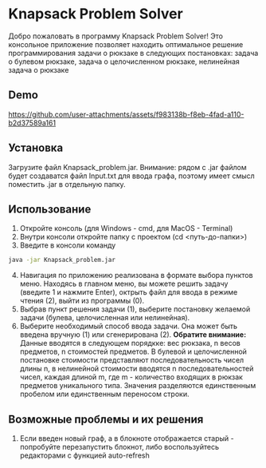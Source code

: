 # Knapsack Problem Solver
Добро пожаловать в программу Knapsack Problem Solver!
Это консольное приложение позволяет находить оптимальное решение программирования задачи о рюкзаке в следующих постановках: задача о булевом рюкзаке, задача о целочисленном рюкзаке, нелинейная задача о рюкзаке

## Demo
https://github.com/user-attachments/assets/f983138b-f8eb-4fad-a110-b2d37589a161


## Установка
Загрузите файл Knapsack_problem.jar. Внимание: рядом с .jar файлом будет создаватся файл Input.txt для ввода графа, поэтому имеет смысл поместить .jar в отдельную папку.

## Использование
1. Откройте консоль (для Windows - cmd, для MacOS - Terminal)
2. Внутри консоли откройте папку с проектом (cd <путь-до-папки>)
3. Введите в консоли команду
```bash
java -jar Knapsack_problem.jar
```
4. Навигация по приложению реализована в формате выбора пунктов меню. Находясь в главном меню, вы можете решить задачу (введите 1 и нажмите Enter), октрыть файл для ввода в режиме чтения (2), выйти из программы (0).
5. Выбрав пункт решения задачи (1), выберите постановку желаемой задачи (булева, целочисленная или нелинейная).
6. Выберите необходимый способ ввода задачи. Она может быть введена вручную (1) или сгенерирована (2). **Обратите внимание:**  Данные вводятся в следующем порядкке: вес рюкзака, n весов предметов, n стоимостей предметов. В булевой и целочисленной постановке стоимости представляют последовательность чисел длины n, в нелинейной стоимости вводятся n последовательностей чисел, каждая длиной m, где m - количество входящих в рюкзак предметов уникального типа. Значения разделяются единственным пробелом или единственным переносом строки.


## Возможные проблемы и их решения
1. Если введен новый граф, а в блокноте отображается старый - попробуйте перезапустить блокнот, либо воспользуйтесь редакторами с функцией auto-refresh
